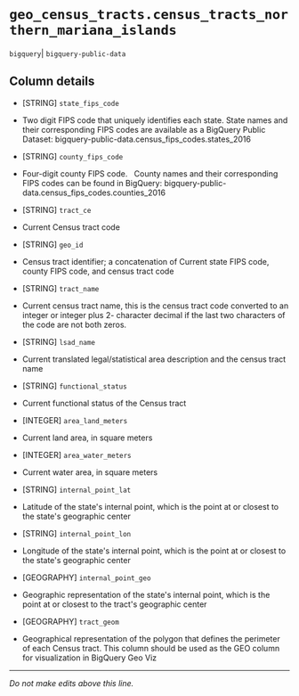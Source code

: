 # `geo_census_tracts.census_tracts_northern_mariana_islands`
`bigquery`| `bigquery-public-data`

## Column details
* [STRING]    `state_fips_code`
 - Two digit FIPS code that uniquely identifies each state. State names and their corresponding FIPS codes are available as a BigQuery Public Dataset: bigquery-public-data.census_fips_codes.states_2016
* [STRING]    `county_fips_code`
 - Four-digit county FIPS code.   County names and their corresponding FIPS codes can be found in BigQuery: bigquery-public-data.census_fips_codes.counties_2016
* [STRING]    `tract_ce`
 - Current Census tract code
* [STRING]    `geo_id`
 - Census tract identifier; a concatenation of Current state FIPS code, county FIPS code, and census tract code
* [STRING]    `tract_name`
 - Current census tract name, this is the census tract code converted to an integer or integer plus 2- character decimal if the last two characters of the code are not both zeros.
* [STRING]    `lsad_name`
 - Current translated legal/statistical area description and the census tract name
* [STRING]    `functional_status`
 - Current functional status of the Census tract
* [INTEGER]   `area_land_meters`
 - Current land area, in square meters
* [INTEGER]   `area_water_meters`
 - Current water area, in square meters
* [STRING]    `internal_point_lat`
 - Latitude of the state's internal point, which is the point at or closest to the state's geographic center
* [STRING]    `internal_point_lon`
 - Longitude of the state's internal point, which is the point at or closest to the state's geographic center
* [GEOGRAPHY] `internal_point_geo`
 - Geographic representation of the state's internal point, which is the point at or closest to the tract's geographic center
* [GEOGRAPHY] `tract_geom`
 - Geographical representation of the polygon that defines the perimeter of each Census tract. This column should be used as the GEO column for visualization in BigQuery Geo Viz

-------------------------------------------------------------------------------
*Do not make edits above this line.*
